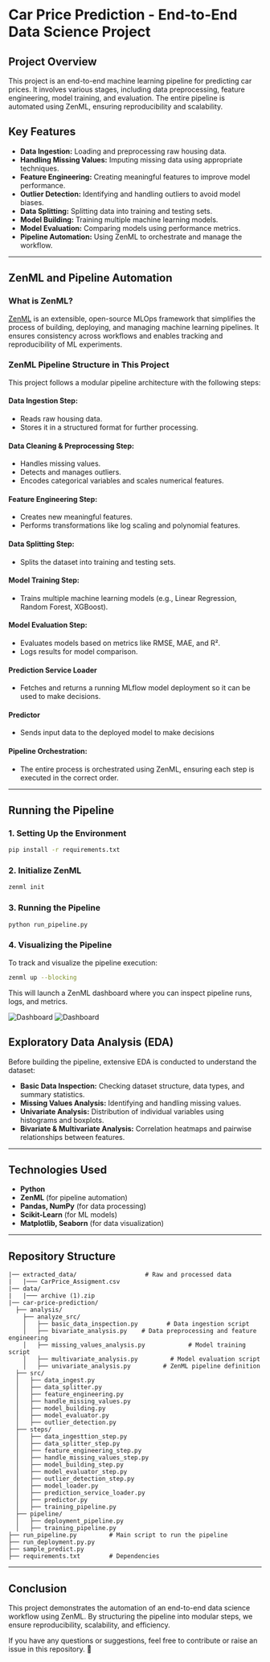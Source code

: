 # Car Price Prediction - End-to-End Data Science Project

## Project Overview

This project is an end-to-end machine learning pipeline for predicting car prices. It involves various stages, including data preprocessing, feature engineering, model training, and evaluation. The entire pipeline is automated using ZenML, ensuring reproducibility and scalability.

## Key Features

- **Data Ingestion:** Loading and preprocessing raw housing data.
- **Handling Missing Values:** Imputing missing data using appropriate techniques.
- **Feature Engineering:** Creating meaningful features to improve model performance.
- **Outlier Detection:** Identifying and handling outliers to avoid model biases.
- **Data Splitting:** Splitting data into training and testing sets.
- **Model Building:** Training multiple machine learning models.
- **Model Evaluation:** Comparing models using performance metrics.
- **Pipeline Automation:** Using ZenML to orchestrate and manage the workflow.

---

## ZenML and Pipeline Automation

### What is ZenML?

[ZenML](https://zenml.io/) is an extensible, open-source MLOps framework that simplifies the process of building, deploying, and managing machine learning pipelines. It ensures consistency across workflows and enables tracking and reproducibility of ML experiments.

### ZenML Pipeline Structure in This Project

This project follows a modular pipeline architecture with the following steps:

#### **Data Ingestion Step:**
- Reads raw housing data.
- Stores it in a structured format for further processing.

#### **Data Cleaning & Preprocessing Step:**
- Handles missing values.
- Detects and manages outliers.
- Encodes categorical variables and scales numerical features.

#### **Feature Engineering Step:**
- Creates new meaningful features.
- Performs transformations like log scaling and polynomial features.

#### **Data Splitting Step:**
- Splits the dataset into training and testing sets.

#### **Model Training Step:**
- Trains multiple machine learning models (e.g., Linear Regression, Random Forest, XGBoost).

#### **Model Evaluation Step:**
- Evaluates models based on metrics like RMSE, MAE, and R².
- Logs results for model comparison.

#### **Prediction Service Loader**
- Fetches and returns a running MLflow model deployment so it can be used to make decisions.

#### **Predictor**
- Sends input data to the deployed model to make decisions 

#### **Pipeline Orchestration:**
- The entire process is orchestrated using ZenML, ensuring each step is executed in the correct order.

---

## Running the Pipeline

### 1. Setting Up the Environment
```bash
pip install -r requirements.txt
```

### 2. Initialize ZenML
```bash
zenml init
```

### 3. Running the Pipeline
```bash
python run_pipeline.py
```

### 4. Visualizing the Pipeline
To track and visualize the pipeline execution:
```bash
zenml up --blocking
```
This will launch a ZenML dashboard where you can inspect pipeline runs, logs, and metrics.

![Dashboard](/images/image1.png)
![Dashboard](/images/image2.png)

## Exploratory Data Analysis (EDA)

Before building the pipeline, extensive EDA is conducted to understand the dataset:

- **Basic Data Inspection:** Checking dataset structure, data types, and summary statistics.
- **Missing Values Analysis:** Identifying and handling missing values.
- **Univariate Analysis:** Distribution of individual variables using histograms and boxplots.
- **Bivariate & Multivariate Analysis:** Correlation heatmaps and pairwise relationships between features.

---

## Technologies Used

- **Python**
- **ZenML** (for pipeline automation)
- **Pandas, NumPy** (for data processing)
- **Scikit-Learn** (for ML models)
- **Matplotlib, Seaborn** (for data visualization)

---

## Repository Structure

```
|── extracted_data/                   # Raw and processed data
|   |─── CarPrice_Assigment.csv
|── data/                   
|   |─── archive (1).zip
|── car-price-prediction/
  ├── analysis/
    ├── analyze_src/
    │   ├── basic_data_inspection.py        # Data ingestion script
    │   ├── bivariate_analysis.py    # Data preprocessing and feature engineering
    │   ├── missing_values_analysis.py            # Model training script
    │   ├── multivariate_analysis.py         # Model evaluation script
    │   ├── univariate_analysis.py         # ZenML pipeline definition
  ├── src/
  │   ├── data_ingest.py        
  │   ├── data_splitter.py    
  │   ├── feature_engineering.py            
  │   ├── handle_missing_values.py         
  │   ├── model_building.py
  │   ├── model_evaluator.py         
  │   ├── outlier_detection.py
  ├── steps/
  │   ├── data_ingesttion_step.py        
  │   ├── data_splitter_step.py    
  │   ├── feature_engineering_step.py            
  │   ├── handle_missing_values_step.py         
  │   ├── model_building_step.py
  │   ├── model_evaluator_step.py         
  │   ├── outlier_detection_step.py
  │   ├── model_loader.py         
  │   ├── prediction_service_loader.py
  │   ├── predictor.py         
  │   ├── training_pipeline.py
  ├── pipeline/
  │   ├── deployment_pipeline.py        
  │   ├── training_pipeline.py    
├── run_pipeline.py         # Main script to run the pipeline
├── run_deployment.py.py
├── sample_predict.py
├── requirements.txt        # Dependencies
```

---

## Conclusion

This project demonstrates the automation of an end-to-end data science workflow using ZenML. By structuring the pipeline into modular steps, we ensure reproducibility, scalability, and efficiency.

If you have any questions or suggestions, feel free to contribute or raise an issue in this repository. 🚀
